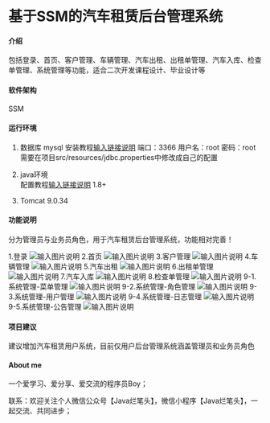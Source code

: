 # 基于SSM的汽车租赁后台管理系统

#### 介绍
包括登录、首页、客户管理、车辆管理、汽车出租、出租单管理、汽车入库、检查单管理、系统管理等功能，适合二次开发课程设计、毕业设计等

#### 软件架构
SSM


#### 运行环境

1.  数据库
mysql 安装教程[输入链接说明](https://mp.weixin.qq.com/s/QSio4tgqwDknglyJmUeFag)
端口：3366
用户名：root
密码：root
需要在项目src/resources/jdbc.properties中修改成自己的配置

2.  java环境  
配置教程[输入链接说明](https://mp.weixin.qq.com/s/44_QP8ISuxCrrLVgOmWxkA)
1.8+

3.  Tomcat
9.0.34

#### 功能说明
分为管理员与业务员角色，用于汽车租赁后台管理系统，功能相对完善！

1.登录
![输入图片说明](https://images.gitee.com/uploads/images/2022/0617/233601_2bc51640_9956838.png "1登录.png")
2.首页
![输入图片说明](https://images.gitee.com/uploads/images/2022/0617/233725_0d635e46_9956838.png "2首页.png")
3.客户管理
![输入图片说明](https://images.gitee.com/uploads/images/2022/0617/233850_fe8f84ed_9956838.png "3客户管理.png")
4.车辆管理
![输入图片说明](https://images.gitee.com/uploads/images/2022/0617/233902_2262a3a5_9956838.png "4车辆管理.png")
5.汽车出租
![输入图片说明](https://images.gitee.com/uploads/images/2022/0617/233912_bf78dfd6_9956838.png "5汽车出租.png")
6.出租单管理
![输入图片说明](https://images.gitee.com/uploads/images/2022/0617/233921_85c6ff35_9956838.png "6出租单管理.png")
7.汽车入库
![输入图片说明](https://images.gitee.com/uploads/images/2022/0617/233929_85e18e1d_9956838.png "7汽车入库.png")
8.检查单管理
![输入图片说明](https://images.gitee.com/uploads/images/2022/0617/233940_2263f123_9956838.png "8检查单管理.png")
9-1.系统管理-菜单管理
![输入图片说明](https://images.gitee.com/uploads/images/2022/0617/233949_60a3415b_9956838.png "9-1系统管理-菜单管理.png")
9-2.系统管理-角色管理
![输入图片说明](https://images.gitee.com/uploads/images/2022/0617/233956_076746bc_9956838.png "9-2系统管理-角色管理.png")
9-3.系统管理-用户管理
![输入图片说明](https://images.gitee.com/uploads/images/2022/0617/234004_ee18b19d_9956838.png "9-3系统管理-用户管理.png")
9-4.系统管理-日志管理
![输入图片说明](https://images.gitee.com/uploads/images/2022/0617/234011_becdfb7b_9956838.png "9-4系统管理-日志管理.png")
9-5.系统管理-公告管理
![输入图片说明](https://images.gitee.com/uploads/images/2022/0617/234018_a9067705_9956838.png "9-5系统管理-公告管理.png")

#### 项目建议
建议增加汽车租赁用户系统，目前仅用户后台管理系统涵盖管理员和业务员角色

#### About me
一个爱学习、爱分享、爱交流的程序员Boy；

联系：欢迎关注个人微信公众号【Java烂笔头】，微信小程序【Java烂笔头】，一起交流、共同进步；
